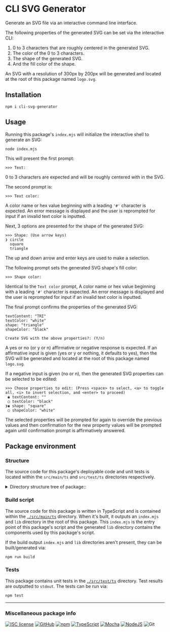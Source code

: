 # CLI SVG Generator

Generate an SVG file via an interactive command line interface.

The following properties of the generated SVG can be set via the interactive CLI:

1. 0 to 3 characters that are roughly centered in the generated SVG.
1. The color of the 0 to 3 characters.
1. The shape of the generated SVG.
1. And the fill color of the shape.

An SVG with a resolution of 300px by 200px will be generated and located at the
root of this package named `logo.svg`.

## Installation

```shell
npm i cli-svg-generator
```

## Usage

Running this package's `index.mjs` will initialize the interactive shell to
generate an SVG:

``` shell
node index.mjs
```

This will present the first prompt:

```shell
>>> Text:
```

0 to 3 characters are expected and will be roughly centered with in the SVG.

The second prompt is:

```shell
>>> Text color:
```

A color name or hex value beginning with a leading `'#'` character is expected.
An error message is displayed and the user is reprompted for input if an invalid
text color is inputted.

Next, 3 options are presented for the shape of the generated SVG:

```shell
>>> Shape: (Use arrow keys)
❯ circle
  square
  triangle

```

The up and down arrow and enter keys are used to make a selection.

The following prompt sets the generated SVG shape's fill color:

```shell
>>> Shape color:
```

Identical to the `Text color` prompt, A color name or hex value beginning with a
leading `'#'` character is expected. An error message is displayed and the user
is reprompted for input if an invalid text color is inputted.

The final prompt confirms the properties of the generated SVG:

```shell
textContent: "TRI"
textColor: "white"
shape: "triangle"
shapeColor: "black"

Create SVG with the above properties?: (Y/n)
```

A yes or no (or y or n) affirmative or negative response is expected. If an
affirmative input is given (yes or y or nothing, it defaults to yes), then the
SVG will be generated and located at the root of this package named `logo.svg`.

If a negative input is given (no or n), then the generated SVG properties can
be selected to be edited:

```shell
>>> Choose properties to edit: (Press <space> to select, <a> to toggle all, <i> to invert selection, and <enter> to proceed)
 ◉ textContent: ""
 ◯ textColor: "black"
❯◉ shape: "square"
 ◯ shapeColor: "white"
```

The selected properties will be prompted for again to override the previous
values and then confirmation for the new property values will be prompted again
until confirmation prompt is affirmatively answered.

## Package environment

### Structure

The source code for this package's deployable code and unit tests is located
within the `src/main/ts` and `src/test/ts` directories respectively.

<details>
  <summary>Directory structure tree of package::</summary>

```text
.
├── package.json
├── package-lock.json
├── README.md
├── src
│   ├── main
│   │   └── ts
│   │       ├── index.mts
│   │       └── lib
│   │           ├── prompt
│   │           │   ├── color.mts
│   │           │   ├── question.mts
│   │           │   └── validate-input.mts
│   │           └── shape
│   │               ├── abstract-shape.mts
│   │               ├── circle.mts
│   │               ├── shape-type.mts
│   │               ├── square.mts
│   │               ├── text.mts
│   │               └── triangle.mts
│   └── test
│       └── ts
│           ├── prompt
│           │   ├── color.test.mts
│           │   ├── question.test.mts
│           │   └── validate-input.test.mts
│           └── shape
│               ├── circle.test.mts
│               ├── shape-type.test.mts
│               ├── square.test.mts
│               └── triangle.test.mts
└── tsconfig.json
```

</details>

### Build script

The source code for this package is written in TypeScript and is contained
within the [`./src/main/ts`](./src/main/ts "Package source code") directory.
When it's built, it outputs an `index.mjs` and `lib` directory in the root of
this package. This `index.mjs` is the entry point of this package's script and
the generated `lib` directory contains the components used by this package's
script.

If the build output `index.mjs` and `lib` directories aren't present, they can
be built/generated via:

```bash
npm run build
```

### Tests

This package contains unit tests in the [`./src/test/ts`](./src/test/ts "Unit test source code")
directory. Test results are outputted to `stdout`. The tests can be run via:

```txt
npm test
```

---

### Miscellaneous package info

[![ISC license][ISC license shield]][ISC license clause]
[![GitHub][github shield]][github repo]
[![npm][npm shield]][npm website]
[![TypeScript][typescript shield]][typescript website]
[![Mocha][mocha shield]][mocha website]
[![NodeJS][node shield]][node website]
![Git](https://img.shields.io/badge/git-%23F05033.svg?style=for-the-badge&logo=git&logoColor=white)

[ISC license shield]: https://img.shields.io/badge/License-ISC-blue.svg "ISC license"
[ISC license clause]: https://opensource.org/licenses/ISC "ISC license"
[github shield]: https://img.shields.io/badge/github-%23121011.svg?style=for-the-badge&logo=github&logoColor=white "github"
[github repo]: https://github.com/SnapperGee/cli-svg-generator "github"
[npm shield]: https://img.shields.io/badge/NPM-%23CB3837.svg?style=for-the-badge&logo=npm&logoColor=white "npm"
[npm website]: https://www.npmjs.com/ "npm"
[typescript shield]: https://img.shields.io/badge/typescript-%23007ACC.svg?style=for-the-badge&logo=typescript&logoColor=white "TypeScript"
[typescript website]: https://www.typescriptlang.org/ "TypeScript"
[mocha shield]: https://img.shields.io/badge/-mocha-%238D6748?style=for-the-badge&logo=mocha&logoColor=white "Mocha"
[mocha website]: https://mochajs.org/ "Mocha"
[node shield]: https://img.shields.io/badge/node.js-6DA55F?style=for-the-badge&logo=node.js&logoColor=white "node"
[node website]: https://nodejs.org/en/about "node"
